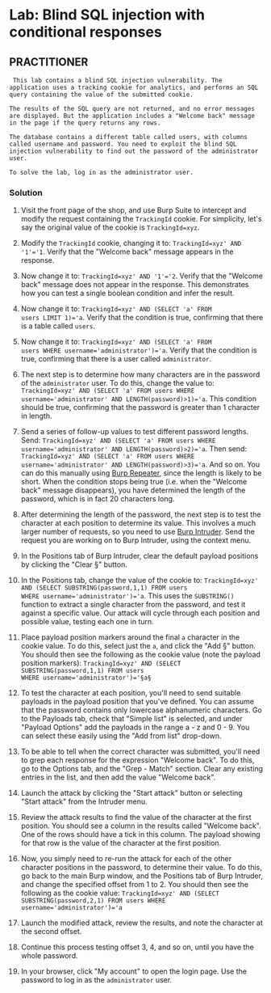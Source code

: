 # Lab: Blind SQL injection with conditional responses

## PRACTITIONER

```
 This lab contains a blind SQL injection vulnerability. The application uses a tracking cookie for analytics, and performs an SQL query containing the value of the submitted cookie.

The results of the SQL query are not returned, and no error messages are displayed. But the application includes a "Welcome back" message in the page if the query returns any rows.

The database contains a different table called users, with columns called username and password. You need to exploit the blind SQL injection vulnerability to find out the password of the administrator user.

To solve the lab, log in as the administrator user. 
```

### Solution

1. Visit the front page of the shop, and use Burp Suite to intercept and modify the request containing the <code>TrackingId</code> cookie. For simplicity, let's say the original value of the cookie is <code>TrackingId=xyz</code>.

2. Modify the <code>TrackingId</code> cookie, changing it to: <code>TrackingId=xyz' AND '1'='1</code>. Verify that the "Welcome back" message appears in the response.

3. Now change it to: <code>TrackingId=xyz' AND '1'='2</code>. Verify that the "Welcome back" message does not appear in the response. This demonstrates how you can test a single boolean condition and infer the result.

4. Now change it to: <code>TrackingId=xyz' AND (SELECT 'a' FROM users LIMIT 1)='a</code>. Verify that the condition is true, confirming that there is a table called <code>users</code>.

5. Now change it to: <code>TrackingId=xyz' AND (SELECT 'a' FROM users WHERE username='administrator')='a</code>. Verify that the condition is true, confirming that there is a user called <code>administrator</code>.

6. The next step is to determine how many characters are in the password of the <code>administrator</code> user. To do this, change the value to: <code>TrackingId=xyz' AND (SELECT 'a' FROM users WHERE username='administrator' AND LENGTH(password)&gt;1)='a</code>. This condition should be true, confirming that the password is greater than 1 character in length.

7. Send a series of follow-up values to test different password lengths. Send: <code>TrackingId=xyz' AND (SELECT 'a' FROM users WHERE username='administrator' AND LENGTH(password)&gt;2)='a</code>. Then send: <code>TrackingId=xyz' AND (SELECT 'a' FROM users WHERE username='administrator' AND LENGTH(password)&gt;3)='a</code>. And so on. You can do this manually using <a href="/burp/documentation/desktop/tools/repeater">Burp Repeater</a>, since the length is likely to be short. When the condition stops being true (i.e. when the "Welcome back" message disappears), you have determined the length of the password, which is in fact 20 characters long.

8. After determining the length of the password, the next step is to test the character at each position to determine its value. This involves a much larger number of requests, so you need to use <a href="/burp/documentation/desktop/tools/intruder">Burp Intruder</a>. Send the request you are working on to Burp Intruder, using the context menu.

9. In the Positions tab of Burp Intruder, clear the default payload positions by clicking the "Clear §" button.

10. In the Positions tab, change the value of the cookie to: <code>TrackingId=xyz' AND (SELECT SUBSTRING(password,1,1) FROM users WHERE username='administrator')='a</code>. This uses the <code>SUBSTRING()</code> function to extract a single character from the password, and test it against a specific value. Our attack will cycle through each position and possible value, testing each one in turn.

11. Place payload position markers around the final <code>a</code> character in the cookie value. To do this, select just the <code>a</code>, and click the "Add §" button. You should then see the following as the cookie value (note the payload position markers): <code>TrackingId=xyz' AND (SELECT SUBSTRING(password,1,1) FROM users WHERE username='administrator')='§a§</code>

12. To test the character at each position, you'll need to send suitable payloads in the payload position that you've defined. You can assume that the password contains only lowercase alphanumeric characters. Go to the Payloads tab, check that "Simple list" is selected, and under "Payload Options" add the payloads in the range a - z and 0 - 9. You can select these easily using the "Add from list" drop-down.

13. To be able to tell when the correct character was submitted, you'll need to grep each response for the expression "Welcome back". To do this, go to the Options tab, and the "Grep - Match" section. Clear any existing entries in the list, and then add the value "Welcome back".

14. Launch the attack by clicking the "Start attack" button or selecting "Start attack" from the Intruder menu.

15. Review the attack results to find the value of the character at the first position. You should see a column in the results called "Welcome back". One of the rows should have a tick in this column. The payload showing for that row is the value of the character at the first position.

16. Now, you simply need to re-run the attack for each of the other character positions in the password, to determine their value. To do this, go back to the main Burp window, and the Positions tab of Burp Intruder, and change the specified offset from 1 to 2. You should then see the following as the cookie value: <code>TrackingId=xyz' AND (SELECT SUBSTRING(password,2,1) FROM users WHERE username='administrator')='a</code>

17. Launch the modified attack, review the results, and note the character at the second offset.

18. Continue this process testing offset 3, 4, and so on, until you have the whole password.

19. In your browser, click "My account" to open the login page. Use the password to log in as the <code>administrator</code> user.
